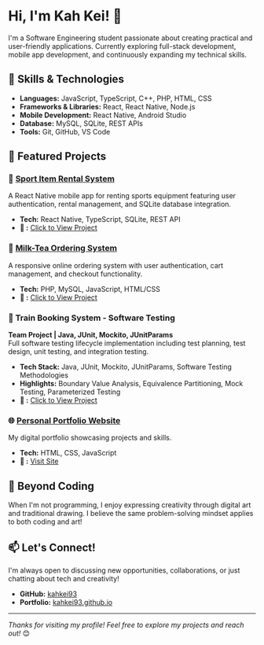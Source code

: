 # Hi, I'm Kah Kei! 👋

I'm a Software Engineering student passionate about creating practical and user-friendly applications. Currently exploring full-stack development, mobile app development, and continuously expanding my technical skills.

## 🚀 Skills & Technologies
- **Languages:** JavaScript, TypeScript, C++, PHP, HTML, CSS
- **Frameworks & Libraries:** React, React Native, Node.js
- **Mobile Development:** React Native, Android Studio
- **Database:** MySQL, SQLite, REST APIs
- **Tools:** Git, GitHub, VS Code

## 💼 Featured Projects

### 🏀 [Sport Item Rental System](https://github.com/kahkei93/sport-item-rental-system)
A React Native mobile app for renting sports equipment featuring user authentication, rental management, and SQLite database integration.
- **Tech:** React Native, TypeScript, SQLite, REST API
- **🔗 :** [Click to View Project](https://github.com/kahkei93/sport-item-rental-system)

### 🧋 [Milk-Tea Ordering System](https://github.com/kahkei93/Milk-Tea-Ordering-System)  
A responsive online ordering system with user authentication, cart management, and checkout functionality.
- **Tech:** PHP, MySQL, JavaScript, HTML/CSS
- **🔗 :** [Click to View Project](https://github.com/kahkei93/Milk-Tea-Ordering-System)

### 🚆 Train Booking System - Software Testing
**Team Project | Java, JUnit, Mockito, JUnitParams**  
Full software testing lifecycle implementation including test planning, test design, unit testing, and integration testing.
- **Tech Stack:** Java, JUnit, Mockito, JUnitParams, Software Testing Methodologies
- **Highlights:** Boundary Value Analysis, Equivalence Partitioning, Mock Testing, Parameterized Testing
- **🔗 :** [Click to View Project](https://github.com/kahkei93/Train-Booking-System-Testing)


### 🌐 [Personal Portfolio Website](https://kahkei93.github.io)
My digital portfolio showcasing projects and skills.
- **Tech:** HTML, CSS, JavaScript
- **🔗 :** [Visit Site](https://kahkei93.github.io)

## 🎨 Beyond Coding
When I'm not programming, I enjoy expressing creativity through digital art and traditional drawing. I believe the same problem-solving mindset applies to both coding and art!

## 📫 Let's Connect!
I'm always open to discussing new opportunities, collaborations, or just chatting about tech and creativity!

- **GitHub:** [kahkei93](https://github.com/kahkei93)
- **Portfolio:** [kahkei93.github.io](https://kahkei93.github.io)

---

*Thanks for visiting my profile! Feel free to explore my projects and reach out!* 😊
